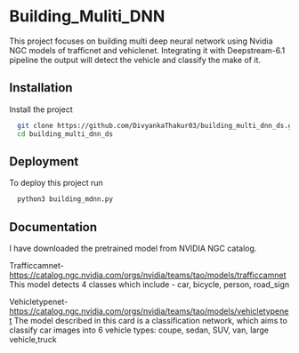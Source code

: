 


# Building_Muliti_DNN

This project focuses on building multi deep neural network using Nvidia NGC models of trafficnet and vehiclenet. Integrating it with Deepstream-6.1 pipeline the output will detect the vehicle and classify the make of it.



## Installation

Install the project 

```bash
  git clone https://github.com/DivyankaThakur03/building_multi_dnn_ds.git
  cd building_multi_dnn_ds
```

    
## Deployment

To deploy this project run

```bash
  python3 building_mdnn.py
```


## Documentation

I have downloaded the pretrained model from NVIDIA NGC catalog. 

Trafficcamnet-https://catalog.ngc.nvidia.com/orgs/nvidia/teams/tao/models/trafficcamnet  
This model detects 4 classes which include - car, bicycle, person, road_sign

Vehicletypenet-
https://catalog.ngc.nvidia.com/orgs/nvidia/teams/tao/models/vehicletypenet
The model described in this card is a classification network, which aims to classify car images into 6 vehicle types:
coupe, sedan, SUV, van, large vehicle,truck



